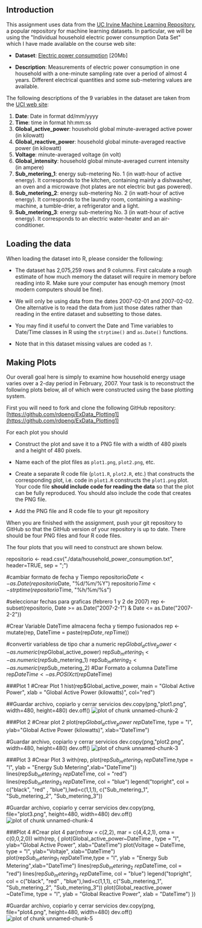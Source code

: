 ## Introduction

This assignment uses data from
the <a href="http://archive.ics.uci.edu/ml/">UC Irvine Machine
Learning Repository</a>, a popular repository for machine learning
datasets. In particular, we will be using the "Individual household
electric power consumption Data Set" which I have made available on
the course web site:


* <b>Dataset</b>: <a href="https://d396qusza40orc.cloudfront.net/exdata%2Fdata%2Fhousehold_power_consumption.zip">Electric power consumption</a> [20Mb]

* <b>Description</b>: Measurements of electric power consumption in
one household with a one-minute sampling rate over a period of almost
4 years. Different electrical quantities and some sub-metering values
are available.


The following descriptions of the 9 variables in the dataset are taken
from
the <a href="https://archive.ics.uci.edu/ml/datasets/Individual+household+electric+power+consumption">UCI
web site</a>:

<ol>
<li><b>Date</b>: Date in format dd/mm/yyyy </li>
<li><b>Time</b>: time in format hh:mm:ss </li>
<li><b>Global_active_power</b>: household global minute-averaged active power (in kilowatt) </li>
<li><b>Global_reactive_power</b>: household global minute-averaged reactive power (in kilowatt) </li>
<li><b>Voltage</b>: minute-averaged voltage (in volt) </li>
<li><b>Global_intensity</b>: household global minute-averaged current intensity (in ampere) </li>
<li><b>Sub_metering_1</b>: energy sub-metering No. 1 (in watt-hour of active energy). It corresponds to the kitchen, containing mainly a dishwasher, an oven and a microwave (hot plates are not electric but gas powered). </li>
<li><b>Sub_metering_2</b>: energy sub-metering No. 2 (in watt-hour of active energy). It corresponds to the laundry room, containing a washing-machine, a tumble-drier, a refrigerator and a light. </li>
<li><b>Sub_metering_3</b>: energy sub-metering No. 3 (in watt-hour of active energy). It corresponds to an electric water-heater and an air-conditioner.</li>
</ol>

## Loading the data





When loading the dataset into R, please consider the following:

* The dataset has 2,075,259 rows and 9 columns. First
calculate a rough estimate of how much memory the dataset will require
in memory before reading into R. Make sure your computer has enough
memory (most modern computers should be fine).

* We will only be using data from the dates 2007-02-01 and
2007-02-02. One alternative is to read the data from just those dates
rather than reading in the entire dataset and subsetting to those
dates.

* You may find it useful to convert the Date and Time variables to
Date/Time classes in R using the `strptime()` and `as.Date()`
functions.

* Note that in this dataset missing values are coded as `?`.


## Making Plots

Our overall goal here is simply to examine how household energy usage
varies over a 2-day period in February, 2007. Your task is to
reconstruct the following plots below, all of which were constructed
using the base plotting system.

First you will need to fork and clone the following GitHub repository:
[https://github.com/rdpeng/ExData_Plotting1](https://github.com/rdpeng/ExData_Plotting1)


For each plot you should

* Construct the plot and save it to a PNG file with a width of 480
pixels and a height of 480 pixels.

* Name each of the plot files as `plot1.png`, `plot2.png`, etc.

* Create a separate R code file (`plot1.R`, `plot2.R`, etc.) that
constructs the corresponding plot, i.e. code in `plot1.R` constructs
the `plot1.png` plot. Your code file **should include code for reading
the data** so that the plot can be fully reproduced. You should also
include the code that creates the PNG file.

* Add the PNG file and R code file to your git repository

When you are finished with the assignment, push your git repository to
GitHub so that the GitHub version of your repository is up to
date. There should be four PNG files and four R code files.


The four plots that you will need to construct are shown below. 


repositorio <- read.csv("./data/household_power_consumption.txt", header=TRUE, sep = ";")

#cambiar formato de fecha y Tiempo
repositorio$Date <- as.Date(repositorio$Date, "%d/%m/%Y")
repositorio$Time <- strptime(repositorio$Time, "%h/%m/%s")   

#seleccionar fechas para graficas (febrero 1 y 2 de 2007)
rep <- subset(repositorio, Date >= as.Date("2007-2-1") & Date <= as.Date("2007-2-2"))

#Crear Variable DateTime almacena fecha y tiempo fusionados
rep  <- mutate(rep, DateTime = paste(rep$Date, rep$Time))

#convertir variabless de tipo char a numeric
rep$Global_active_power <-  as.numeric(rep$Global_active_power) 
rep$Sub_metering_1 <- as.numeric(rep$Sub_metering_1)
rep$Sub_metering_2 <- as.numeric(rep$Sub_metering_2)
#Dar Formato  a columna DateTime 
rep$DateTime <- as.POSIXct(rep$DateTime)


###Plot 1
#Crear Plot 1
hist(rep$Global_active_power, main = "Global Active Power",
     xlab = "Global Active Power (kilowatts)", col="red")

##Guardar  archivo, copiarlo y cerrar servicios
dev.copy(png,"plot1.png", width=480, height=480)
dev.off()
![plot of chunk unnamed-chunk-2](figure/unnamed-chunk-2.png) 


###Plot 2
#Crear plot 2
plot(rep$Global_active_power~rep$DateTime, type = "l", ylab="Global Active Power (kilowatts)",
     xlab="DateTime")
     
#Guardar  archivo, copiarlo y cerrar servicios
dev.copy(png,"plot2.png", width=480, height=480)
dev.off()
![plot of chunk unnamed-chunk-3](figure/unnamed-chunk-3.png) 


###Plot 3
#Crear Plot 3
with(rep, plot(rep$Sub_metering_1~ rep$DateTime,type = "l",
               ylab =  "Energy Sub Metering",xlab="DateTime"))
     lines(rep$Sub_metering_2~ rep$DateTime, col = "red")
     lines(rep$Sub_metering_3~ rep$DateTime, col = "blue")
legend("topright",  col = c("black", "red" , "blue"),lwd=c(1,1,1), 
       c("Sub_metering_1", "Sub_metering_2", "Sub_metering_3")) 
       
#Guardar  archivo, copiarlo y cerrar servicios
dev.copy(png, file="plot3.png", height=480, width=480)
dev.off()
![plot of chunk unnamed-chunk-4](figure/unnamed-chunk-4.png) 


###Plot 4
#Crear plot 4
par(mfrow = c(2,2), mar = c(4,4,2,1), oma = c(0,0,2,0))
with(rep, {
  plot(Global_active_power~DateTime , type = "l", 
       ylab="Global Active Power", xlab="DateTime")
  plot(Voltage ~ DateTime, type = "l",
       ylab="Voltaje", xlab="DateTime")
  plot(rep$Sub_metering_1~ rep$DateTime,type = "l",
           ylab =  "Energy Sub Metering",xlab="DateTime")
  lines(rep$Sub_metering_2~ rep$DateTime, col = "red")
  lines(rep$Sub_metering_3~ rep$DateTime, col = "blue")
  legend("topright",  col = c("black", "red" , "blue"),lwd=c(1,1,1), 
  c("Sub_metering_1", "Sub_metering_2", "Sub_metering_3")) 
  plot(Global_reactive_power ~DateTime, type = "l", 
       ylab = "Global Reactive Power", xlab = "DateTime")
})

#Guardar  archivo, copiarlo y cerrar servicios
dev.copy(png, file="plot4.png", height=480, width=480)
dev.off()
![plot of chunk unnamed-chunk-5](figure/unnamed-chunk-5.png) 

